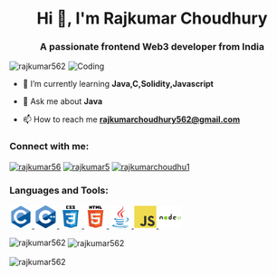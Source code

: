 
<h1 align="center">Hi 👋, I'm Rajkumar Choudhury</h1>
<h3 align="center">A passionate frontend Web3 developer from India</h3>
<img align="right" alt="Coding" width="400" src="https://media.tenor.com/rePDfDWO3XoAAAAd/hacking.gif">

<p align="left"> <img src="https://komarev.com/ghpvc/?username=rajkumar562&label=Profile%20views&color=0e75b6&style=flat" alt="rajkumar562" /> </p>

- 🌱 I’m currently learning **Java,C,Solidity,Javascript**

- 💬 Ask me about **Java**

- 📫 How to reach me **rajkumarchoudhury562@gmail.com**

<h3 align="left">Connect with me:</h3>
<p align="left">
<a href="https://linkedin.com/in/rajkumar56" target="blank"><img align="center" src="https://raw.githubusercontent.com/rahuldkjain/github-profile-readme-generator/master/src/images/icons/Social/linked-in-alt.svg" alt="rajkumar56" height="30" width="40" /></a>
<a href="https://www.leetcode.com/rajkumar5" target="blank"><img align="center" src="https://raw.githubusercontent.com/rahuldkjain/github-profile-readme-generator/master/src/images/icons/Social/leet-code.svg" alt="rajkumar5" height="30" width="40" /></a>
<a href="https://www.hackerrank.com/rajkumarchoudhu1" target="blank"><img align="center" src="https://raw.githubusercontent.com/rahuldkjain/github-profile-readme-generator/master/src/images/icons/Social/hackerrank.svg" alt="rajkumarchoudhu1" height="30" width="40" /></a>
</p>

<h3 align="left">Languages and Tools:</h3>
<p align="left"> <a href="https://www.cprogramming.com/" target="_blank" rel="noreferrer"> <img src="https://raw.githubusercontent.com/devicons/devicon/master/icons/c/c-original.svg" alt="c" width="40" height="40"/> </a> <a href="https://www.w3schools.com/cpp/" target="_blank" rel="noreferrer"> <img src="https://raw.githubusercontent.com/devicons/devicon/master/icons/cplusplus/cplusplus-original.svg" alt="cplusplus" width="40" height="40"/> </a> <a href="https://www.w3schools.com/css/" target="_blank" rel="noreferrer"> <img src="https://raw.githubusercontent.com/devicons/devicon/master/icons/css3/css3-original-wordmark.svg" alt="css3" width="40" height="40"/> </a> <a href="https://www.w3.org/html/" target="_blank" rel="noreferrer"> <img src="https://raw.githubusercontent.com/devicons/devicon/master/icons/html5/html5-original-wordmark.svg" alt="html5" width="40" height="40"/> </a> <a href="https://www.java.com" target="_blank" rel="noreferrer"> <img src="https://raw.githubusercontent.com/devicons/devicon/master/icons/java/java-original.svg" alt="java" width="40" height="40"/> </a> <a href="https://developer.mozilla.org/en-US/docs/Web/JavaScript" target="_blank" rel="noreferrer"> <img src="https://raw.githubusercontent.com/devicons/devicon/master/icons/javascript/javascript-original.svg" alt="javascript" width="40" height="40"/> </a> <a href="https://nodejs.org" target="_blank" rel="noreferrer"> <img src="https://raw.githubusercontent.com/devicons/devicon/master/icons/nodejs/nodejs-original-wordmark.svg" alt="nodejs" width="40" height="40"/> </a> </p>

<p><img align="left" src="https://github-readme-stats.vercel.app/api/top-langs?username=rajkumar562&show_icons=true&locale=en&layout=compact" alt="rajkumar562" /></p>

<p>&nbsp;<img align="center" src="https://github-readme-stats.vercel.app/api?username=rajkumar562&show_icons=true&locale=en" alt="rajkumar562" /></p>

<p><img align="center" src="https://github-readme-streak-stats.herokuapp.com/?user=rajkumar562&" alt="rajkumar562" /></p>

